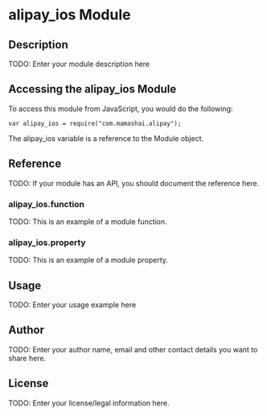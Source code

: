 # alipay_ios Module

## Description

TODO: Enter your module description here

## Accessing the alipay_ios Module

To access this module from JavaScript, you would do the following:

    var alipay_ios = require("com.mamashai.alipay");

The alipay_ios variable is a reference to the Module object.

## Reference

TODO: If your module has an API, you should document
the reference here.

### alipay_ios.function

TODO: This is an example of a module function.

### alipay_ios.property

TODO: This is an example of a module property.

## Usage

TODO: Enter your usage example here

## Author

TODO: Enter your author name, email and other contact
details you want to share here.

## License

TODO: Enter your license/legal information here.
